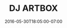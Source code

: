 ---
title: "DJ ARTBOX"
description: ""
date: "2016-05-30T18:05:00-07:00"
featured: false
gallery: 
- 
  url: "/assets/images/djartbox.png"
  caption: null
- 
  url: "/assets/images/djartbox-1.jpg"
  caption: null
---